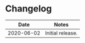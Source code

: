 # Changelog

|    Date    |       Notes       |
|------------|-------------------|
| 2020-06-02 |  Initial release. |
